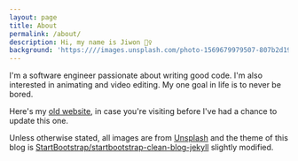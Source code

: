 ```yaml
---
layout: page
title: About
permalink: /about/
description: Hi, my name is Jiwon 🙋‍♀️
background: 'https:////images.unsplash.com/photo-1569679979507-807b2d19084b?ixid=MXwxMjA3fDB8MHxzZWFyY2h8MTF8fGxpZ2h0YnVsYnxlbnwwfHwwfA%3D%3D&ixlib=rb-1.2.1&auto=format&fit=crop&w=500&q=60'
---
```


I'm a software engineer passionate about writing good code. I'm also interested in animating and video editing.
My one goal in life is to never be bored.

Here's my [old website](../obsolete/index.htm), in case you're visiting before I've had a chance to update this one. 

Unless otherwise stated, all images are from [Unsplash](https://unsplash.com/) and the theme of this blog is [StartBootstrap/startbootstrap-clean-blog-jekyll](https://github.com/StartBootstrap/startbootstrap-clean-blog-jekyll) slightly modified. 